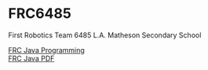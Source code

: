 # FRC6485
First Robotics Team 6485 L.A. Matheson Secondary School

[FRC Java Programming](https://wpilib.screenstepslive.com/s/4485/m/13809)  
[FRC Java PDF](https://s3.amazonaws.com/screensteps_live/exported/Wpilib/2078/2140/FRC_Java_Programming.pdf?1478549409)
